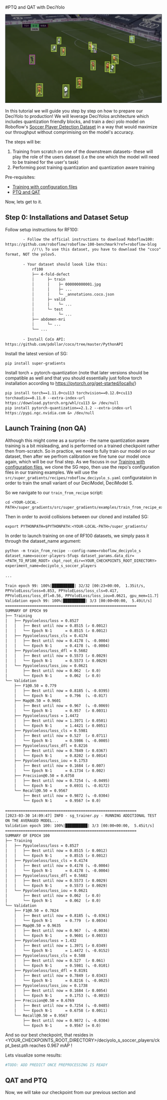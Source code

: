 #PTQ and QAT with DeciYolo

<img src="images/soccer.png" width="750">

In this tutorial we will guide you step by step on how to prepare  our DeciYolo to production!
We will leverage DeciYolos architecture which includes quantization friendly blocks, and train a deci yolo model on Roboflow's [Soccer Player Detection Dataset](https://universe.roboflow.com/roboflow-100/soccer-players-5fuqs)
in a way that would maximize our throughput without comprimising on the model's accuracy.

The steps will be:
1. Training from scratch on one of the downstream datasets- these will play the role of the users dataset (i.e the one which the model will need to be trained for the user's task)
2. Performing post training quantization and quantization aware training

Pre-requisites:
- [Training with configuration files]()
- [PTQ and QAT]()


Now, lets get to it.

## Step 0: Installations and Dataset Setup

Follow setup instructions for RF100:
```
        - Follow the official instructions to download Roboflow100: https://github.com/roboflow/roboflow-100-benchmark?ref=roboflow-blog
            //!\\ To use this dataset, you have to download the "coco" format, NOT the yolov5.

        - Your dataset should loook like this:
            rf100
            ├── 4-fold-defect
            │      ├─ train
            │      │    ├─ 000000000001.jpg
            │      │    ├─ ...
            │      │    └─ _annotations.coco.json
            │      ├─ valid
            │      │    └─ ...
            │      └─ test
            │           └─ ...
            ├── abdomen-mri
            │      └─ ...
            └── ...

        - Install CoCo API: https://github.com/pdollar/coco/tree/master/PythonAPI
```

Install the latest version of SG:
```commandline
pip install super-gradients
```

Install torch + pytorch-quantization (note that later versions should be compatible as well and that you should essentially just follow torch installation according to https://pytorch.org/get-started/locally/)
```commandline
pip install torch==1.11.0+cu113 torchvision==0.12.0+cu113 torchaudio==0.11.0 --extra-index-url https://download.pytorch.org/whl/cu113 &> /dev/null
pip install pytorch-quantization==2.1.2 --extra-index-url https://pypi.ngc.nvidia.com &> /dev/null
```

## Launch Training (non QA)

Although this might come as a surprise - the name quantization aware training is a bit misleading, and is performed on a trained checkpoint rather then from-scratch.
So in practice, we need to fully train our model on our dataset, then after we perfrom calibration we fine tune our model once again, which will be our final step.
As we fiscuss in our [Training with configuration files](), we clone the SG repo, then use the repo's configuration files in our training examples.
We will use the ```src/super_gradients/recipes/roboflow_deciyolo_s.yaml``` configurataion in order to train the small variant of our DeciModel, DeciModel S.

So we navigate to our ```train_from_recipe``` script:

```commandline
cd <YOUR-LOCAL-PATH>/super_gradients/src/super_gradients/examples/train_from_recipe_example
```

Then in order to avoid collisions between our cloned and installed SG:
```commandline
export PYTHONPATH=$PYTHONPATH:<YOUR-LOCAL-PATH>/super_gradients/
```

In order to launch training on one of RF100 datasets, we simply pass it through the dataset_name argument:
```
python -m train_from_recipe --config-name=roboflow_deciyolo_s  dataset_name=soccer-players-5fuqs dataset_params.data_dir=<PATH_TO_RF100_ROOT> ckpt_root_dir=<YOUR_CHECKPOINTS_ROOT_DIRECTORY> experiment_name=deciyolo_s_soccer_players

...

Train epoch 99: 100%|██████████| 32/32 [00:23<00:00,  1.35it/s, PPYoloELoss/loss=0.853, PPYoloELoss/loss_cls=0.417, PPYoloELoss/loss_dfl=0.56, PPYoloELoss/loss_iou=0.0621, gpu_mem=11.7]
Validation epoch 99: 100%|██████████| 3/3 [00:00<00:00,  5.49it/s]
===========================================================
SUMMARY OF EPOCH 99
├── Training
│   ├── Ppyoloeloss/loss = 0.8527
│   │   ├── Best until now = 0.8515 (↗ 0.0012)
│   │   └── Epoch N-1      = 0.8515 (↗ 0.0012)
│   ├── Ppyoloeloss/loss_cls = 0.4174
│   │   ├── Best until now = 0.4178 (↘ -0.0004)
│   │   └── Epoch N-1      = 0.4178 (↘ -0.0004)
│   ├── Ppyoloeloss/loss_dfl = 0.5602
│   │   ├── Best until now = 0.5573 (↗ 0.0029)
│   │   └── Epoch N-1      = 0.5573 (↗ 0.0029)
│   └── Ppyoloeloss/loss_iou = 0.0621
│       ├── Best until now = 0.062  (↗ 0.0)
│       └── Epoch N-1      = 0.062  (↗ 0.0)
└── Validation
    ├── F1@0.50 = 0.779
    │   ├── Best until now = 0.8185 (↘ -0.0395)
    │   └── Epoch N-1      = 0.796  (↘ -0.017)
    ├── Map@0.50 = 0.9601
    │   ├── Best until now = 0.967  (↘ -0.0069)
    │   └── Epoch N-1      = 0.957  (↗ 0.0031)
    ├── Ppyoloeloss/loss = 1.4472
    │   ├── Best until now = 1.3971 (↗ 0.0501)
    │   └── Epoch N-1      = 1.4421 (↗ 0.0051)
    ├── Ppyoloeloss/loss_cls = 0.5981
    │   ├── Best until now = 0.527  (↗ 0.0711)
    │   └── Epoch N-1      = 0.5986 (↘ -0.0005)
    ├── Ppyoloeloss/loss_dfl = 0.8216
    │   ├── Best until now = 0.7849 (↗ 0.0367)
    │   └── Epoch N-1      = 0.8202 (↗ 0.0014)
    ├── Ppyoloeloss/loss_iou = 0.1753
    │   ├── Best until now = 0.1684 (↗ 0.007)
    │   └── Epoch N-1      = 0.1734 (↗ 0.002)
    ├── Precision@0.50 = 0.6758
    │   ├── Best until now = 0.7254 (↘ -0.0495)
    │   └── Epoch N-1      = 0.6931 (↘ -0.0172)
    └── Recall@0.50 = 0.9567
        ├── Best until now = 0.9872 (↘ -0.0304)
        └── Epoch N-1      = 0.9567 (= 0.0)

===========================================================
[2023-03-30 14:09:47] INFO - sg_trainer.py - RUNNING ADDITIONAL TEST ON THE AVERAGED MODEL...
Validation epoch 100: 100%|██████████| 3/3 [00:00<00:00,  5.45it/s]
===========================================================
SUMMARY OF EPOCH 100
├── Training
│   ├── Ppyoloeloss/loss = 0.8527
│   │   ├── Best until now = 0.8515 (↗ 0.0012)
│   │   └── Epoch N-1      = 0.8515 (↗ 0.0012)
│   ├── Ppyoloeloss/loss_cls = 0.4174
│   │   ├── Best until now = 0.4178 (↘ -0.0004)
│   │   └── Epoch N-1      = 0.4178 (↘ -0.0004)
│   ├── Ppyoloeloss/loss_dfl = 0.5602
│   │   ├── Best until now = 0.5573 (↗ 0.0029)
│   │   └── Epoch N-1      = 0.5573 (↗ 0.0029)
│   └── Ppyoloeloss/loss_iou = 0.0621
│       ├── Best until now = 0.062  (↗ 0.0)
│       └── Epoch N-1      = 0.062  (↗ 0.0)
└── Validation
    ├── F1@0.50 = 0.7824
    │   ├── Best until now = 0.8185 (↘ -0.0361)
    │   └── Epoch N-1      = 0.779  (↗ 0.0034)
    ├── Map@0.50 = 0.9635
    │   ├── Best until now = 0.967  (↘ -0.0036)
    │   └── Epoch N-1      = 0.9601 (↗ 0.0033)
    ├── Ppyoloeloss/loss = 1.432
    │   ├── Best until now = 1.3971 (↗ 0.0349)
    │   └── Epoch N-1      = 1.4472 (↘ -0.0152)
    ├── Ppyoloeloss/loss_cls = 0.588
    │   ├── Best until now = 0.527  (↗ 0.061)
    │   └── Epoch N-1      = 0.5981 (↘ -0.0101)
    ├── Ppyoloeloss/loss_dfl = 0.8191
    │   ├── Best until now = 0.7849 (↗ 0.0343)
    │   └── Epoch N-1      = 0.8216 (↘ -0.0025)
    ├── Ppyoloeloss/loss_iou = 0.1738
    │   ├── Best until now = 0.1684 (↗ 0.0054)
    │   └── Epoch N-1      = 0.1753 (↘ -0.0015)
    ├── Precision@0.50 = 0.6769
    │   ├── Best until now = 0.7254 (↘ -0.0485)
    │   └── Epoch N-1      = 0.6758 (↗ 0.0011)
    └── Recall@0.50 = 0.9567
        ├── Best until now = 0.9872 (↘ -0.0304)
        └── Epoch N-1      = 0.9567 (= 0.0)
```

And so our best checkpoint, that resides in <YOUR_CHECKPOINTS_ROOT_DIRECTORY>/deciyolo_s_soccer_players/ckpt_best.pth reaches 0.967 mAP !

Lets visualize some results:
```python
#TODO: ADD PREDICT ONCE PREPROCESSING IS READY
```

## QAT and PTQ

Now, we will take our checkpoint from our previous section and 
